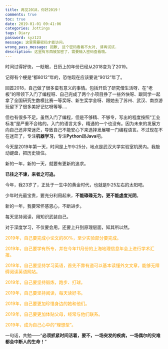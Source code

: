 ```yaml
---
title: 再见2018，你好2019！
comments: true
toc: true
date: 2019-01-01 09:41:06
categories: Jottings
tags: Diary
password: syz123
message: 这里需要密码才能访问。
wrong_pass_message: 抱歉, 这个密码看着不太对, 请再试试.
description: 这里有东西被加密了，需要输入密码查看哦。
---
```


时间过得好快，一眨眼，日历上的年份已经从2018变为了2019。

记得有个梗是“都8012”年的，恐怕现在应该要说“9012”年了。

回首2018，自己做了很多蛮有意义的事情。包括开启了研究僧生活呀、在“老板”的带领下入门了编程呀、自己完成了两个小项目挣了一些外快呀、跟同学一起拿了全国研究生数模比赛一等奖呀、新生奖学金呀、跟她去了苏州、武汉、南京游玩留下了很多美好记忆呀等等....

但也有很多不足。虽然入门了编程，但是不够精、不够专，写出的程度按照“工业标准”是严重不合格的。入门的语言太多，精通的一个也没有。因为未来的发展方向自己还非常迷茫，导致自己不能安心下来选择发展哪一门编程语言。不过现在不在迷茫了，专注**机器学习**，专注**Python**跟**Java**吧。

今天是2019年第一天，时间是上午9:25分，地点是武汉大学实验室机房内。我敲动键盘，把历史锁住。

新的一年，新的一天，就要有更新的追求。

**已往之不谏，来者之可追。**

今年，我23岁了，正处于一生中的黄金时代，也就是9:25左右的太阳吧。

少年时光最宝贵，要充分利用起来，**不能碌碌无为，更不能虚度光阴**。

新的一年，我要常怀感恩心，不断进步。

每天坚持阅读，用知识武装自己。

对于深度学习，不仅要会用，还要上升到原理层面，知其所以然。

<font color=orange>

2019年，自己要完成小论文的80%，至少实验部分要完成。

2019年，自己要学有所专，并在今年11月份的上海地理信息年会上进行学术汇报。

2019年，自己要坚持学习英语，首先不靠有道可以基本读懂外文文章，能够无障碍阅读英语网站。

2019年，自己要坚持锻炼，跑步、打球。

2019年，自己要坚持阅读，每天读好书。

2019年，自己要更加珍惜身边的她和他们。

2019年，自己要更加体贴父母，经常与他们联系。

2019年，成为自己心中的“理想型”。

</font>

一句话，共勉——“**必须抓紧时间活着，要不，一场突发的疾病，一场偶尔的灾难都会中断人的生命！**”